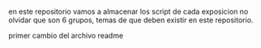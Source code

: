 en este repositorio vamos a almacenar los script de cada exposicion
no olvidar que son 6 grupos, temas de que  deben existir en este repositorio.


primer cambio del archivo readme
